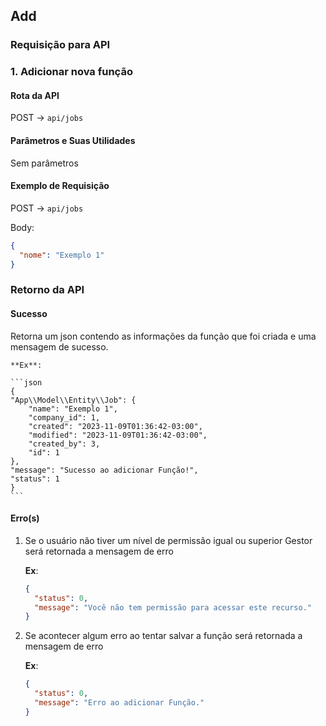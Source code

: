 ## Add

### Requisição para API

### 1. Adicionar nova função

#### Rota da API

POST -> `api/jobs`

#### Parâmetros e Suas Utilidades

Sem parâmetros

#### Exemplo de Requisição

POST -> `api/jobs`

Body:

```json
{
  "nome": "Exemplo 1"
}
```

### Retorno da API

#### Sucesso

Retorna um json contendo as informações da função que foi criada e uma mensagem de sucesso.

    **Ex**:

    ```json
    {
    "App\\Model\\Entity\\Job": {
        "name": "Exemplo 1",
        "company_id": 1,
        "created": "2023-11-09T01:36:42-03:00",
        "modified": "2023-11-09T01:36:42-03:00",
        "created_by": 3,
        "id": 1
    },
    "message": "Sucesso ao adicionar Função!",
    "status": 1
    }
    ```

#### Erro(s)

1.  Se o usuário não tiver um nível de permissão igual ou superior Gestor será retornada a mensagem de erro

    **Ex**:

    ```json
    {
      "status": 0,
      "message": "Você não tem permissão para acessar este recurso."
    }
    ```

2.  Se acontecer algum erro ao tentar salvar a função será retornada a mensagem de erro

    **Ex**:

    ```json
    {
      "status": 0,
      "message": "Erro ao adicionar Função."
    }
    ```
